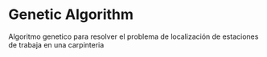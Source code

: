 # Genetic Algorithm
Algoritmo genetico para resolver el problema de localización de estaciones de trabaja en una carpinteria 


